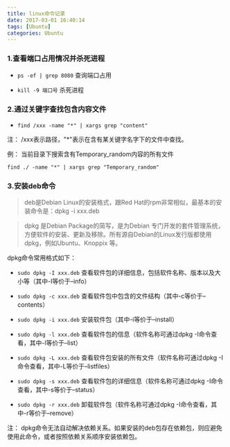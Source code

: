 ```yaml
---
title: linux命令记录
date: 2017-03-01 16:40:14
tags: [Ubuntu]
categories: Ubuntu
---
```


### 1.查看端口占用情况并杀死进程

+ `ps -ef | grep 8080` 查询端口占用

+ `kill -9 端口号`  杀死进程

<!--more-->

### 2.通过关键字查找包含内容文件

+ `find /xxx -name "*" | xargs grep "content"`

注： /xxx表示路径，"*"表示在含有某关键字名字下的文件中查找。

例： 当前目录下搜索含有Temporary_random内容的所有文件

`find ./ -name "*" | xargs grep "Temporary_random"`

### 3.安装deb命令

>deb是Debian Linux的安装格式，跟Red Hat的rpm非常相似，最基本的安装命令是：dpkg -i xxx.deb

>dpkg 是Debian Package的简写，是为Debian 专门开发的套件管理系统，方便软件的安装、更新及移除。所有源自Debian的Linux发行版都使用dpkg，例如Ubuntu、Knoppix 等。

dpkg命令常用格式如下：

+ `sudo dpkg -I xxx.deb` 查看软件包的详细信息，包括软件名称、版本以及大小等（其中-I等价于–info）

+ `sudo dpkg -c xxx.deb` 查看软件包中包含的文件结构（其中-c等价于–contents）

+ `sudo dpkg -i xxx.deb` 安装软件包（其中-i等价于–install）

+ `sudo dpkg -l xxx.deb` 查看软件包的信息（软件名称可通过dpkg -I命令查看，其中-l等价于–list）

+ `sudo dpkg -L xxx.deb` 查看软件包安装的所有文件（软件名称可通过dpkg -I命令查看，其中-L等价于–listfiles）

+ `sudo dpkg -s xxx.deb` 查看软件包的详细信息（软件名称可通过dpkg -I命令查看，其中-s等价于–status）

+ `sudo dpkg -r xxx.deb` 卸载软件包（软件名称可通过dpkg -I命令查看，其中-r等价于–remove）

注： dpkg命令无法自动解决依赖关系。如果安装的deb包存在依赖包，则应避免使用此命令，或者按照依赖关系顺序安装依赖包。